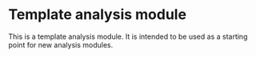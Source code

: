 # Template analysis module

This is a template analysis module.
It is intended to be used as a starting point for new analysis modules.
